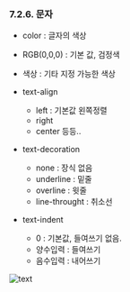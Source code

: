 ### 7.2.6. 문자
- color : 글자의 색상
- RGB(0,0,0) : 기본 값, 검정색
- 색상 : 기타 지정 가능한 색상

- text-align
    - left : 기본값 왼쪽정렬
    - right
    - center 등등..
- text-decoration
    - none : 장식 없음
    - underline : 밑줄
    - overline : 윗줄
    - line-throught : 취소선
- text-indent
    - 0 : 기본값, 들여쓰기 없음.
    - 양수입력 : 들여쓰기
    - 음수입력 : 내어쓰기
    
![text](https://blogfiles.pstatic.net/MjAyMjAxMTFfMjU1/MDAxNjQxOTA0ODk0ODE4.mmd2qXYPyjIrtr-MYax5GRjmmdyfEftSe_LThOA2OjEg.KVnIRvhk4RArt7w7-LXYGPpkb0cdtbNDxAgcCwjmXVIg.JPEG.yuemj/2022-01-11_word.jpg?type=w1)
